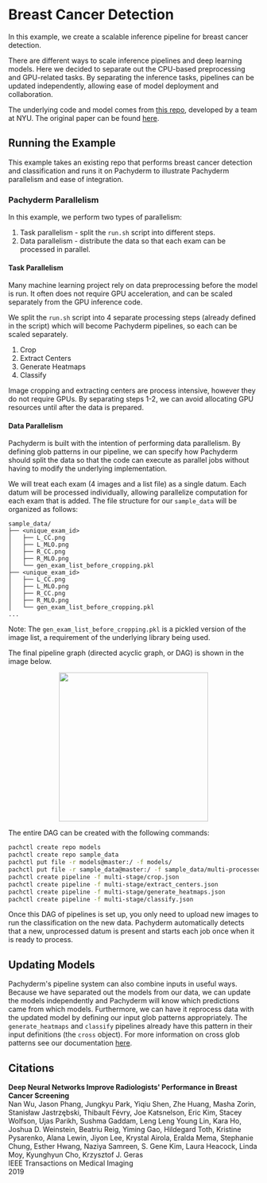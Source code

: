 # Breast Cancer Detection

In this example, we create a scalable inference pipeline for breast cancer detection.

There are different ways to scale inference pipelines and deep learning models. Here we decided to separate out the CPU-based preprocessing and GPU-related tasks. By separating the inference tasks, pipelines can be updated independently, allowing ease of model deployment and collaboration.

The underlying code and model comes from [this repo](https://github.com/nyukat/breast_cancer_classifier), developed by a team at NYU. The original paper can be found [here](https://ieeexplore.ieee.org/document/8861376).


## Running the Example

This example takes an existing repo that performs breast cancer detection and classification and runs it on Pachyderm to illustrate Pachyderm parallelism and ease of integration.

<!-- ### Single Stage Pipeline
This pipeline executes the `run.sh` script as the entrypoint and instead of reading everything from the local file system, it reads and writes to the Pachyderm file system (PFS). This single pipeline implementation doesn’t provide scaling, but rather, moves the computation to Kubernetes, showing how easy it can be to convert an existing repository to Pachyderm.

The data inputs for the simple pipeline are organized into 2 groups: models and image data. These inputs are "crossed" which tells pachyderm to rerun the computation whenever the input changes. This is beneficial when models change, however it would re-predict on all scans whenever a new one is added. We’ll parallelize this in the next section.

To deploy the single pipeline example, we only need to run the following: 

```bash
pachctl create repo models
pachctl create repo sample_data
pachctl put file -r models@master:/ -f models/
pachctl put file -r sample_data@master:/ -f sample_data/single-batch/
pachctl create pipeline -f pachyderm/single_stage/bc_classification.json
```

Note: There are also CPU versions of the pipeline if GPUs are not available. -->

### Pachyderm Parallelism

In this example, we perform two types of parallelism:

1. Task parallelism - split the `run.sh` script into different steps.
2. Data parallelism - distribute the data so that each exam can be processed in parallel.

#### Task Parallelism

Many machine learning project rely on data preprocessing before the model is run. It often does not require GPU acceleration, and can be scaled separately from the GPU inference code. 

We split the `run.sh` script into 4 separate processing steps (already defined in the script) which will become Pachyderm pipelines, so each can be scaled separately.

1. Crop
2. Extract Centers
3. Generate Heatmaps
4. Classify

Image cropping and extracting centers are process intensive, however they do not require GPUs. By separating steps 1-2, we can avoid allocating GPU resources until after the data is prepared.

#### Data Parallelism

Pachyderm is built with the intention of performing data parallelism. By defining glob patterns in our pipeline, we can specify how Pachyderm should split the data so that the code can execute as parallel jobs without having to modify the underlying implementation.

We will treat each exam (4 images and a list file) as a single datum. Each datum will be processed individually, allowing parallelize computation for each exam that is added. The file structure for our `sample_data` will be organized as follows:

```
sample_data/
├── <unique_exam_id>
│   ├── L_CC.png
│   ├── L_MLO.png
│   ├── R_CC.png
│   ├── R_MLO.png
│   └── gen_exam_list_before_cropping.pkl
├── <unique_exam_id>
│   ├── L_CC.png
│   ├── L_MLO.png
│   ├── R_CC.png
│   ├── R_MLO.png
│   └── gen_exam_list_before_cropping.pkl
...
```

Note: The `gen_exam_list_before_cropping.pkl` is a pickled version of the image list, a requirement of the underlying library being used.

The final pipeline graph (directed acyclic graph, or DAG) is shown in the image below.

<p align="center">
  <img width="300" src="images/bc_dag.png">
</p>

The entire DAG can be created with the following commands:

```bash
pachctl create repo models
pachctl create repo sample_data
pachctl put file -r models@master:/ -f models/
pachctl put file -r sample_data@master:/ -f sample_data/multi-processed/
pachctl create pipeline -f multi-stage/crop.json
pachctl create pipeline -f multi-stage/extract_centers.json
pachctl create pipeline -f multi-stage/generate_heatmaps.json
pachctl create pipeline -f multi-stage/classify.json
```

Once this DAG of pipelines is set up, you only need to upload new images to run the classification on the new data. Pachyderm automatically detects that a new, unprocessed datum is present and starts each job once when it is ready to process.

## Updating Models

Pachyderm's pipeline system can also combine inputs in useful ways. Because we have separated out the models from our data, we can update the models independently and Pachyderm will know which predictions came from which models. Furthermore, we can have it reprocess data with the updated model by defining our input glob patterns appropriately. The `generate_heatmaps` and `classify` pipelines already have this pattern in their input definitions (the `cross` object). For more information on cross glob patterns see our documentation [here](https://docs.pachyderm.com/latest/concepts/pipeline-concepts/datum/cross-union/#cross-input).


## Citations

**Deep Neural Networks Improve Radiologists' Performance in Breast Cancer Screening**\
Nan Wu, Jason Phang, Jungkyu Park, Yiqiu Shen, Zhe Huang, Masha Zorin, Stanisław Jastrzębski, Thibault Févry, Joe Katsnelson, Eric Kim, Stacey Wolfson, Ujas Parikh, Sushma Gaddam, Leng Leng Young Lin, Kara Ho, Joshua D. Weinstein, Beatriu Reig, Yiming Gao, Hildegard Toth, Kristine Pysarenko, Alana Lewin, Jiyon Lee, Krystal Airola, Eralda Mema, Stephanie Chung, Esther Hwang, Naziya Samreen, S. Gene Kim, Laura Heacock, Linda Moy, Kyunghyun Cho, Krzysztof J. Geras\
IEEE Transactions on Medical Imaging\
2019
